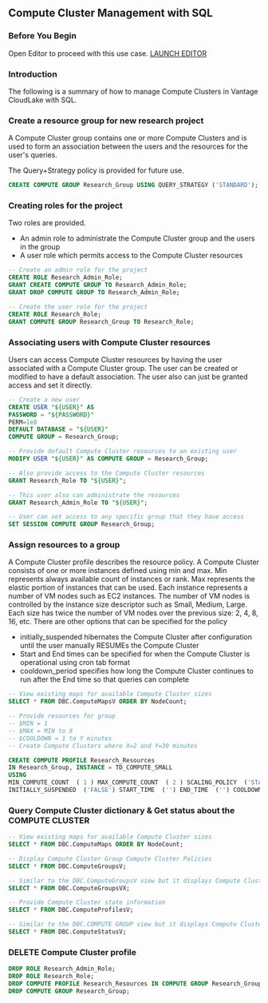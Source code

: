 ## Compute Cluster Management with SQL

### Before You Begin

Open Editor to proceed with this use case.
[LAUNCH EDITOR](#data={"navigateTo":"editor"})

### Introduction

The following is a summary of how to manage Compute Clusters in Vantage CloudLake with SQL.


### Create a resource group for new research project

A Compute Cluster group contains one or more Compute Clusters and is used to form an association between the users and the resources for the user's queries.

The Query+Strategy policy is provided for future use.

```sql
CREATE COMPUTE GROUP Research_Group USING QUERY_STRATEGY ('STANDARD');
```

### Creating roles for the project

Two roles are provided. 
* An admin role to administrate the Compute Cluster group and the users in the group
* A user role which permits access to the Compute Cluster resources


```sql
-- Create an admin role for the project
CREATE ROLE Research_Admin_Role;
GRANT CREATE COMPUTE GROUP TO Research_Admin_Role;
GRANT DROP COMPUTE GROUP TO Research_Admin_Role;

-- Create the user role for the project
CREATE ROLE Research_Role;
GRANT COMPUTE GROUP Research_Group TO Research_Role;
```

### Associating users with Compute Cluster resources

Users can access Compute Cluster resources by having the user associated with a Compute Cluster group.
The user can be created or modified to have a default association.
The user also can just be granted access and set it directly.

```sql
-- Create a new user
CREATE USER "${USER}" AS 
PASSWORD = "${PASSWORD}"
PERM=1e8
DEFAULT DATABASE = "${USER}"
COMPUTE GROUP = Research_Group;

-- Provide default Compute Cluster resources to an existing user
MODIFY USER "${USER}" AS COMPUTE GROUP = Research_Group;

-- Also provide access to the Compute Cluster resources
GRANT Research_Role TO "${USER}";

-- This user also can administrate the resources
GRANT Research_Admin_Role TO "${USER}";

-- User can set access to any specific group that they have access
SET SESSION COMPUTE GROUP Research_Group;
```

### Assign resources to a group

A Compute Cluster profile describes the resource policy.
A Compute Cluster consists of one or more instances defined using min and max.
Min represents always available count of instances or rank.
Max represents the elastic portion of instances that can be used.
Each instance represents a number of VM nodes such as EC2 instances. 
The number of VM nodes is controlled by the instance size descriptor such as Small, Medium, Large.
Each size has twice the number of VM nodes over the previous size: 2, 4, 8, 16, etc.
There are other options that can be specified for the policy
* initially_suspended hibernates the Compute Cluster after configuration until the user manually RESUMEs the Compute Cluster
* Start and End times can be specified for when the Compute Cluster is operational using cron tab format
* cooldown_period specifies how long the Compute Cluster continues to run after the End time so that queries can complete

```sql
-- View existing maps for available Compute Cluster sizes
SELECT * FROM DBC.ComputeMapsV ORDER BY NodeCount;

-- Provide resources for group
-- $MIN = 1
-- $MAX = MIN to X
-- $COOLDOWN = 1 to Y minutes
-- Create Compute Clusters where X=2 and Y=30 minutes

CREATE COMPUTE PROFILE Research_Resources
IN Research_Group, INSTANCE = TD_COMPUTE_SMALL
USING
MIN_COMPUTE_COUNT  ( 1 ) MAX_COMPUTE_COUNT  ( 2 ) SCALING_POLICY  ('STANDARD') INSTANCE_TYPE  ('STANDARD') 
INITIALLY_SUSPENDED  ('FALSE') START_TIME  ('') END_TIME  ('') COOLDOWN_PERIOD  ( 30 );
```

### Query Compute Cluster dictionary & Get status about the COMPUTE CLUSTER
 
```sql 
-- View existing maps for available Compute Cluster sizes
SELECT * FROM DBC.ComputeMaps ORDER BY NodeCount;

-- Display Compute Cluster Group Compute Cluster Policies
SELECT * FROM DBC.ComputeGroupsV;

-- Similar to the DBC.ComputeGroupsV view but it displays Compute Cluster group details for Compute Cluster groups to which the user has access
SELECT * FROM DBC.ComputeGroupsVX;

-- Provide Compute Cluster state information
SELECT * FROM DBC.ComputeProfilesV;

-- Similar to the DBC.COMPUTE GROUP view but it displays Compute Cluster profile details for Compute Cluster profiles to which the user has access.
SELECT * FROM DBC.ComputeStatusV;
```

### DELETE Compute Cluster profile

```sql
DROP ROLE Research_Admin_Role;
DROP ROLE Research_Role;
DROP COMPUTE PROFILE Research_Resources IN COMPUTE GROUP Research_Group;
DROP COMPUTE GROUP Research_Group;
```